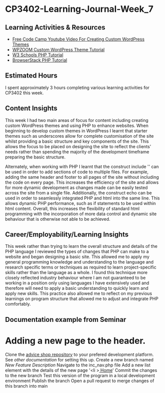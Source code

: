 # CP3402-Learning-Journal-Week_7

## Learning Activities & Resources

* [Free Code Camp Youtube Video For Creating Custom WordPress Themes](https://itatjcu.slack.com/archives/G0WDN6M4H/p1742104985641549)
* [WPZOOM Custom WordPress Theme Tutorial](https://www.wpzoom.com/blog/how-to-create-wordpress-theme/)
* [W3 Schools PHP Tutorial](https://www.w3schools.com/php/default.asp)
* [BrowserStack PHP Tutorial](https://www.browserstack.com/guide/php-web-development)

## Estimated Hours
I spent approximately 3 hours completing various learning activities for CP3402 this week. 

## Content Insights
This week I had two main areas of focus for content including creating custom WordPress themes and using PHP to enhance websites. When beginning to develop custom themes in WordPress I learnt that starter themes such as underscores allow for complete customisation of the site whilst providing a basic structure and key components of the site. This allows the focus to be placed on designing the site to reflect the clients' needs rather than spending the majority of the development timeframe preparing the basic structure. 

Alternately, when working with PHP I learnt that the construct include '<?php include( "inc_header.php" ); ?>' can be used in order to add sections of code to multiple files. For example, adding the same header and footer to all pages of the site without including the code on every page. This increases the efficiency of the site and allows for more dynamic development as changes made can be easily tested across the site from a single file. Additionally, the construct echo can be used in order to seamlessly integrated PHP and html into the same line. This allows dynamic PHP performance, such as if statements to be used within html content. Overall, this increases the flexibility of standard html programming with the incorporation of more data control and dynamic site behaviour that is otherwise not able to be achieved. 

## Career/Employability/Learning Insights
This week rather than trying to learn the overall structure and details of the PHP language I reviewed the types of changes that PHP can make to a website and began designing a basic site. This allowed me to apply my general programming knowledge and understanding to the language and research specific terms or techniques as required to learn project-specific skills rather than the language as a whole. I found this technique more closely reflected industry behaviour where I am not guaranteed to be working in a position only using languages I have extensively used and therefore will need to apply a basic understanding to quickly learn and apply new skills. This practice also allowed me to reflect on my previous learnings on program structure that allowed me to adjust and integrate PHP comfortably.

## Documentation example from Seminar
# Adding a new page to the header.
Clone the [advice shop repository](https://github.com/lindsaymarkward/theadviceshop) to your prefered development platform. See *other documentation* for setting this up.
Create a new branch named *New  Feature Description* 
Navigate to the inc_nav.php file
Add a new list element with the details of the new page
        '<li <?php if ($name == "index") echo 'class="current"'; ?>><a href="page file name"><span class="glyphicon glyphicon-home"></span> Home</a></li>'
Commit the changes to the new branch
Test this version of the program in a local development environment 
Publish the branch
Open a pull request to merge changes of this branch into main